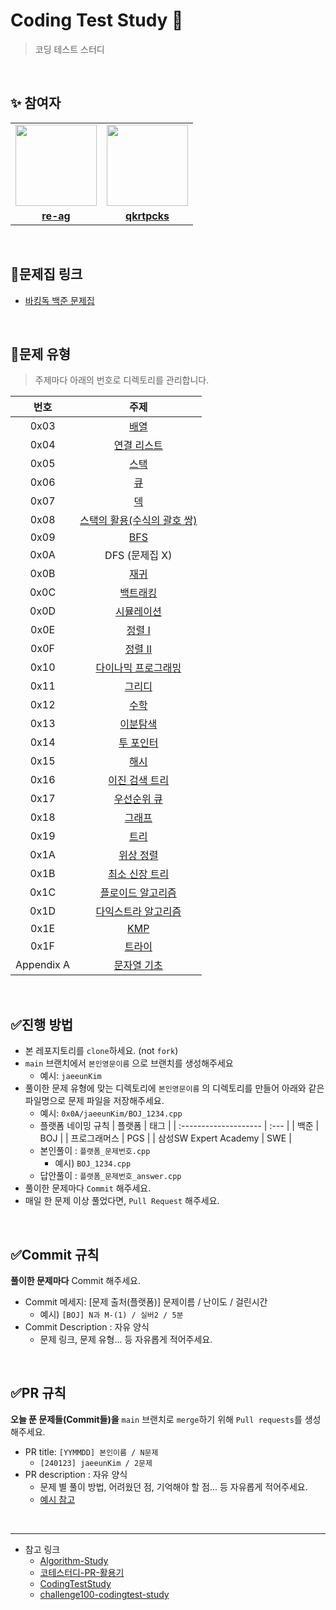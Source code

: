 # Coding Test Study :speech_balloon:

> 코딩 테스트 스터디 

<br />


## :sparkles: 참여자
<table>
 <tr>
    <td align="center"><a href="https://github.com/re-ag"><img src="https://avatars.githubusercontent.com/re-ag" width="130px;" alt=""></a></td>
    <td align="center"><a href="https://github.com/qkrtpcks"><img src="https://avatars.githubusercontent.com/qkrtpcks" width="130px;" alt=""></a></td>
  </tr>
  <tr>
    <td align="center"><a href="https://github.com/re-ag"><b>re-ag</b></a></td>
    <td align="center"><a href="https://github.com/qkrtpcks"><b>qkrtpcks</b></a></td>
  </tr>
</table>

<br />

## :link:문제집 링크

* [바킹독 백준 문제집](https://www.acmicpc.net/workbook/by/BaaaaaaaaaaarkingDog)


<br />

## :page_with_curl:문제 유형
> 주제마다 아래의 번호로 디렉토리를 관리합니다.

| 번호 | 주제 |  
| :--: | :--: | 
| 0x03 | [배열](https://github.com/encrypted-def/basic-algo-lecture/blob/master/workbook/0x03.md) |
| 0x04 | [연결 리스트](https://github.com/encrypted-def/basic-algo-lecture/blob/master/workbook/0x04.md) | 
| 0x05 | [스택](https://github.com/encrypted-def/basic-algo-lecture/blob/master/workbook/0x05.md) | 
| 0x06 | [큐](https://github.com/encrypted-def/basic-algo-lecture/blob/master/workbook/0x06.md) | 
| 0x07 | [덱](https://github.com/encrypted-def/basic-algo-lecture/blob/master/workbook/0x07.md) |
| 0x08 | [스택의 활용(수식의 괄호 쌍)](https://github.com/encrypted-def/basic-algo-lecture/blob/master/workbook/0x08.md) | 
| 0x09 | [BFS](https://github.com/encrypted-def/basic-algo-lecture/blob/master/workbook/0x09.md) |
| 0x0A | DFS (문제집 X) | |
| 0x0B | [재귀](https://github.com/encrypted-def/basic-algo-lecture/blob/master/workbook/0x0B.md) | 
| 0x0C | [백트래킹](https://github.com/encrypted-def/basic-algo-lecture/blob/master/workbook/0x0C.md) |
| 0x0D | [시뮬레이션](https://github.com/encrypted-def/basic-algo-lecture/blob/master/workbook/0x0D.md) |
| 0x0E | [정렬 I](https://github.com/encrypted-def/basic-algo-lecture/blob/master/workbook/0x0E.md) |
| 0x0F | [정렬 II](https://github.com/encrypted-def/basic-algo-lecture/blob/master/workbook/0x0F.md) |
| 0x10 | [다이나믹 프로그래밍](https://github.com/encrypted-def/basic-algo-lecture/blob/master/workbook/0x10.md) | 
| 0x11 | [그리디](https://github.com/encrypted-def/basic-algo-lecture/blob/master/workbook/0x11.md) |
| 0x12 | [수학](https://github.com/encrypted-def/basic-algo-lecture/blob/master/workbook/0x12.md) |
| 0x13 | [이분탐색](https://github.com/encrypted-def/basic-algo-lecture/blob/master/workbook/0x13.md) | 
| 0x14 | [투 포인터](https://github.com/encrypted-def/basic-algo-lecture/blob/master/workbook/0x14.md) |
| 0x15 | [해시](https://github.com/encrypted-def/basic-algo-lecture/blob/master/workbook/0x15.md) |
| 0x16 | [이진 검색 트리](https://github.com/encrypted-def/basic-algo-lecture/blob/master/workbook/0x16.md) |
| 0x17 | [우선순위 큐](https://github.com/encrypted-def/basic-algo-lecture/blob/master/workbook/0x17.md) |
| 0x18 | [그래프](https://github.com/encrypted-def/basic-algo-lecture/blob/master/workbook/0x18.md) | 
| 0x19 | [트리](https://github.com/encrypted-def/basic-algo-lecture/blob/master/workbook/0x19.md) |
| 0x1A | [위상 정렬](https://github.com/encrypted-def/basic-algo-lecture/blob/master/workbook/0x1A.md) | 
| 0x1B | [최소 신장 트리](https://github.com/encrypted-def/basic-algo-lecture/blob/master/workbook/0x1B.md) |
| 0x1C | [플로이드 알고리즘](https://github.com/encrypted-def/basic-algo-lecture/blob/master/workbook/0x1C.md) |
| 0x1D | [다익스트라 알고리즘](https://github.com/encrypted-def/basic-algo-lecture/blob/master/workbook/0x1D.md) | 
| 0x1E | [KMP](https://github.com/encrypted-def/basic-algo-lecture/blob/master/workbook/0x1E.md) | 
| 0x1F | [트라이](https://github.com/encrypted-def/basic-algo-lecture/blob/master/workbook/0x1F.md) |
| Appendix A | [문자열 기초](https://github.com/encrypted-def/basic-algo-lecture/blob/master/workbook/Appendix%20A.md) |


<br />


## :white_check_mark:진행 방법
* 본 레포지토리를 `clone`하세요. (not `fork`)
* `main` 브랜치에서 `본인영문이름` 으로 브랜치를 생성해주세요
  * 예시: `jaeeunKim`  
* 풀이한 문제 유형에 맞는 디렉토리에 `본인영문이름` 의 디렉토리를 만들어 아래와 같은 파일명으로 문제 파일을 저장해주세요.
  * 예시:  `0x0A/jaeeunKim/BOJ_1234.cpp` 
  * 플랫폼 네이밍 규칙
    | 플랫폼                | 태그 |
    | :-------------------- | :--- |
    | 백준                  | BOJ  |
    | 프로그래머스          | PGS  |
    | 삼성SW Expert Academy | SWE  |
  * 본인풀이 : `플랫폼_문제번호.cpp`
    * 예시) `BOJ_1234.cpp`   
  * 답안풀이 : `플랫폼_문제번호_answer.cpp`
 * 풀이한 문제마다 `Commit` 해주세요.
 * 매일 한 문제 이상 풀었다면, `Pull Request` 해주세요.

<br />

## :white_check_mark:Commit 규칙
**풀이한 문제마다** Commit 해주세요.
* Commit 메세지: [문제 출처(플랫폼)] 문제이름 / 난이도 / 걸린시간
  * 예시) `[BOJ] N과 M-(1) / 실버2 / 5분`
* Commit Description : 자유 양식
  * 문제 링크, 문제 유형... 등 자유롭게 적어주세요.

<br />

## :white_check_mark:PR 규칙
**오늘 푼 문제들(Commit들)을** `main` 브랜치로 `merge`하기 위해 `Pull requests`를 생성해주세요.
* PR title: `[YYMMDD] 본인이름 / N문제`
  * `[240123] jaeeunKim / 2문제` 
* PR description : 자유 양식
  * 문제 별 풀이 방법, 어려웠던 점, 기억해야 할 점... 등 자유롭게 적어주세요.
  * [예시 참고](https://github.com/HMES22/CodingTestStudy/pull/5)
  

<br />

*****
* 참고 링크
  * [Algorithm-Study](https://github.com/CodeSquad-2023-BE-Study/Algorithm-Study/blob/main/README.md)
  * [코테스터디-PR-활용기](https://velog.io/@gdtknight/%EC%BD%94%ED%85%8C%EC%8A%A4%ED%84%B0%EB%94%94-PR-%ED%99%9C%EC%9A%A9%EA%B8%B0#%EC%B4%88%EA%B8%B0-%EC%8A%A4%ED%84%B0%EB%94%94-%EC%A7%84%ED%96%89-%EB%B0%A9%EC%8B%9D)
  * [CodingTestStudy](https://github.com/menzStudy/CodingTestStudy)
  * [challenge100-codingtest-study](https://github.com/ellynhan/challenge100-codingtest-study)
